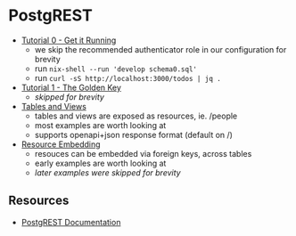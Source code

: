 # PostgREST

- [Tutorial 0 - Get it Running](https://postgrest.org/en/stable/tutorials/tut0.html#)
  - we skip the recommended authenticator role in our configuration for brevity
  - run `nix-shell --run 'develop schema0.sql'`
  - run `curl -sS http://localhost:3000/todos | jq .`
- [Tutorial 1 - The Golden Key](https://postgrest.org/en/stable/tutorials/tut1.html#tutorial-1-the-golden-key)
  - *skipped for brevity*
- [Tables and Views](https://postgrest.org/en/stable/api.html#tables-and-views)
  - tables and views are exposed as resources, ie. /people
  - most examples are worth looking at
  - supports openapi+json response format (default on /)
- [Resource Embedding](https://postgrest.org/en/stable/api.html#resource-embedding)
  - resouces can be embedded via foreign keys, across tables
  - early examples are worth looking at
  - *later examples were skipped for brevity*

## Resources

- [PostgREST Documentation](https://postgrest.org/en/stable/)

